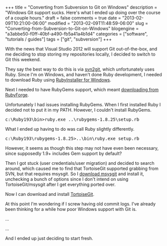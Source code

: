 +++
title = "Converting from Subversion to Git on Windows"
description = "Windows Git support sucks. Here's what I ended up doing over the course of a couple hours."
draft = false
comments = true
date = "2013-02-09T10:21:00-06:00"
modified = "2013-02-09T11:48:59-06:00"
slug = "Converting-from-Subversion-to-Git-on-Windows"
blogengine = "a3abbe50-f0ff-40bf-a490-fb5a41a4b1d4"
categories = ["software", "tutorials / guides"]
tags = ["git", "subversion"]
+++

<p>With the news that Visual Studio 2012 will support Git out-of-the-box, and me deciding to stop storing my repositories locally, I decided to switch to Git this weekend.</p>
<p>They say the best way to do this is via <a rel="external" href="https://github.com/nirvdrum/svn2git">svn2git</a>, which unfortunately uses Ruby. Since I'm on Windows, and haven't done Ruby development, I needed to download Ruby using <a rel="external" href="http://rubyinstaller.org/">RubyInstaller for Windows</a>.</p>
<p>Next I needed to have RubyGems support, which meant <a rel="external" href="http://rubyforge.org/projects/rubygems/">downloading from RubyForge</a>.</p>
<p>Unfortunately I had issues installing RubyGems. When I first installed Ruby I decided not to put it in my PATH. However, I couldn't install RubyGems.</p>
<pre class="code">c:\Ruby193\bin&gt;ruby.exe ..\rubygems-1.8.25\setup.rb</pre>
<p>What I ended up having to do was call Ruby slightly differently.</p>
<pre class="code">c:\Ruby193\rubygems-1.8.25&gt;..\bin\ruby.exe setup.rb</pre>
<p>However, it seems as though this step may not have even been necessary, since supposedly 1.9+ includes Gem support by default?</p>
<p>Then I got stuck (user credentials/user migration) and decided to search around, which caused me to find that TortoiseGit supported grabbing from SVN, but that requires msysgit. So I <a rel="external nofollow" href="http://code.google.com/p/msysgit/downloads/list?can=2&amp;q=%22Full+installer+for+official+Git+for+Windows%22">download msysgit</a> and install it, unchecking a bunch of options since I don't intend on using TortoiseGit/msysgit after I get everything ported over.</p>
<p>Now I can download and install <a rel="external nofollow" href="http://code.google.com/p/tortoisegit/wiki/Download?tm=2">TortoiseGit</a>.</p>
<p>At this point I'm wondering if I screw having old commit logs. I've already been thinking for a while how poor Windows support with Git is.</p>
<p>...</p>
<p>...</p>
<p>And I ended up just deciding to start fresh.</p>
